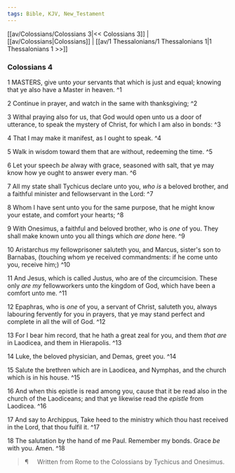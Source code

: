 ```yaml
---
tags: Bible, KJV, New_Testament
---
```


[[av/Colossians/Colossians 3|<< Colossians 3]] | [[av/Colossians|Colossians]] | [[av/1 Thessalonians/1 Thessalonians 1|1 Thessalonians 1 >>]]

### Colossians 4

1 MASTERS, give unto _your_ servants that which is just and equal; knowing that ye also have a Master in heaven. ^1

2 Continue in prayer, and watch in the same with thanksgiving; ^2

3 Withal praying also for us, that God would open unto us a door of utterance, to speak the mystery of Christ, for which I am also in bonds: ^3

4 That I may make it manifest, as I ought to speak. ^4

5 Walk in wisdom toward them that are without, redeeming the time. ^5

6 Let your speech _be_ alway with grace, seasoned with salt, that ye may know how ye ought to answer every man. ^6

7 All my state shall Tychicus declare unto you, _who_ _is_ a beloved brother, and a faithful minister and fellowservant in the Lord: ^7

8 Whom I have sent unto you for the same purpose, that he might know your estate, and comfort your hearts; ^8

9 With Onesimus, a faithful and beloved brother, who is _one_ of you. They shall make known unto you all things which _are_ _done_ here. ^9

10 Aristarchus my fellowprisoner saluteth you, and Marcus, sister's son to Barnabas, (touching whom ye received commandments: if he come unto you, receive him;) ^10

11 And Jesus, which is called Justus, who are of the circumcision. These only _are_ _my_ fellowworkers unto the kingdom of God, which have been a comfort unto me. ^11

12 Epaphras, who is _one_ of you, a servant of Christ, saluteth you, always labouring fervently for you in prayers, that ye may stand perfect and complete in all the will of God. ^12

13 For I bear him record, that he hath a great zeal for you, and them _that_ _are_ in Laodicea, and them in Hierapolis. ^13

14 Luke, the beloved physician, and Demas, greet you. ^14

15 Salute the brethren which are in Laodicea, and Nymphas, and the church which is in his house. ^15

16 And when this epistle is read among you, cause that it be read also in the church of the Laodiceans; and that ye likewise read the _epistle_ from Laodicea. ^16

17 And say to Archippus, Take heed to the ministry which thou hast received in the Lord, that thou fulfil it. ^17

18 The salutation by the hand of me Paul. Remember my bonds. Grace _be_ with you. Amen. ^18

> ¶     Written from Rome to the Colossians by Tychicus and Onesimus.
